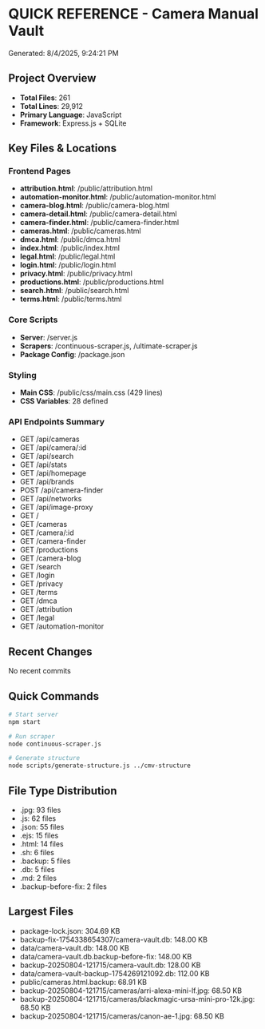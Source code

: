 # QUICK REFERENCE - Camera Manual Vault
Generated: 8/4/2025, 9:24:21 PM

## Project Overview
- **Total Files**: 261
- **Total Lines**: 29,912
- **Primary Language**: JavaScript
- **Framework**: Express.js + SQLite

## Key Files & Locations

### Frontend Pages
- **attribution.html**: /public/attribution.html
- **automation-monitor.html**: /public/automation-monitor.html
- **camera-blog.html**: /public/camera-blog.html
- **camera-detail.html**: /public/camera-detail.html
- **camera-finder.html**: /public/camera-finder.html
- **cameras.html**: /public/cameras.html
- **dmca.html**: /public/dmca.html
- **index.html**: /public/index.html
- **legal.html**: /public/legal.html
- **login.html**: /public/login.html
- **privacy.html**: /public/privacy.html
- **productions.html**: /public/productions.html
- **search.html**: /public/search.html
- **terms.html**: /public/terms.html

### Core Scripts
- **Server**: /server.js
- **Scrapers**: /continuous-scraper.js, /ultimate-scraper.js
- **Package Config**: /package.json

### Styling
- **Main CSS**: /public/css/main.css (429 lines)
- **CSS Variables**: 28 defined

### API Endpoints Summary
- GET /api/cameras
- GET /api/camera/:id
- GET /api/search
- GET /api/stats
- GET /api/homepage
- GET /api/brands
- POST /api/camera-finder
- GET /api/networks
- GET /api/image-proxy
- GET /
- GET /cameras
- GET /camera/:id
- GET /camera-finder
- GET /productions
- GET /camera-blog
- GET /search
- GET /login
- GET /privacy
- GET /terms
- GET /dmca
- GET /attribution
- GET /legal
- GET /automation-monitor

## Recent Changes
No recent commits

## Quick Commands
```bash
# Start server
npm start

# Run scraper
node continuous-scraper.js

# Generate structure
node scripts/generate-structure.js ../cmv-structure
```

## File Type Distribution
- .jpg: 93 files
- .js: 62 files
- .json: 55 files
- .ejs: 15 files
- .html: 14 files
- .sh: 6 files
- .backup: 5 files
- .db: 5 files
- .md: 2 files
- .backup-before-fix: 2 files

## Largest Files
- package-lock.json: 304.69 KB
- backup-fix-1754338654307/camera-vault.db: 148.00 KB
- data/camera-vault.db: 148.00 KB
- data/camera-vault.db.backup-before-fix: 148.00 KB
- backup-20250804-121715/camera-vault.db: 128.00 KB
- data/camera-vault-backup-1754269121092.db: 112.00 KB
- public/cameras.html.backup: 68.91 KB
- backup-20250804-121715/cameras/arri-alexa-mini-lf.jpg: 68.50 KB
- backup-20250804-121715/cameras/blackmagic-ursa-mini-pro-12k.jpg: 68.50 KB
- backup-20250804-121715/cameras/canon-ae-1.jpg: 68.50 KB
